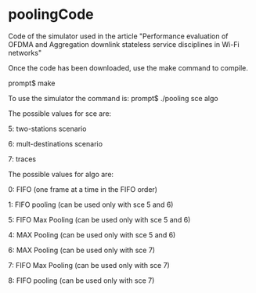 # poolingCode
Code of the simulator used in the article "Performance evaluation of OFDMA and Aggregation downlink stateless service disciplines in Wi-Fi networks"

Once the code has been downloaded, use the make command to compile. 

prompt$ make


To use the simulator the command is:
prompt$ ./pooling sce algo 

The possible values for sce are: 

5: two-stations scenario 

6: mult-destinations scenario

7: traces 

The possible values for algo are: 

0: FIFO (one frame at a time in the FIFO order)

1: FIFO pooling (can be used only with sce 5 and 6) 

5: FIFO Max Pooling (can be used only with sce 5 and 6)

4: MAX Pooling (can be used only with sce 5 and 6)

6: MAX Pooling (can be used only with sce 7)

7: FIFO Max Pooling (can be used only with sce 7)

8: FIFO pooling (can be used only with sce 7) 

